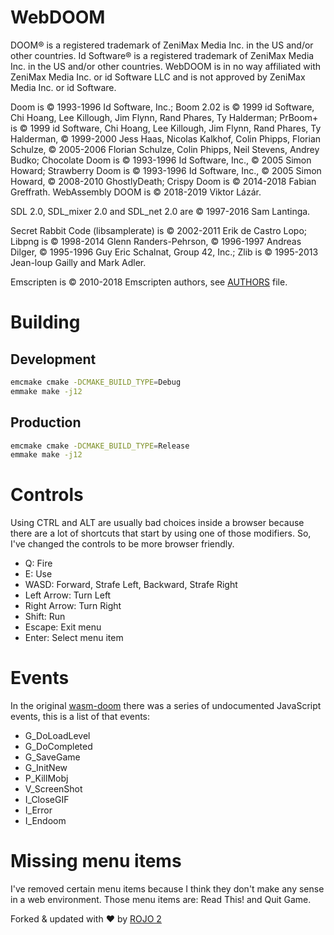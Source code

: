 # WebDOOM

DOOM® is a registered trademark of ZeniMax Media Inc. in the US and/or
other countries. Id Software® is a registered trademark of ZeniMax Media
Inc. in the US and/or other countries. WebDOOM is in no way affiliated
with ZeniMax Media Inc. or id Software LLC and is not approved by ZeniMax
Media Inc. or id Software.

Doom is © 1993-1996 Id Software, Inc.; Boom 2.02 is © 1999 id Software,
Chi Hoang, Lee Killough, Jim Flynn, Rand Phares, Ty Halderman; PrBoom+ is
© 1999 id Software, Chi Hoang, Lee Killough, Jim Flynn, Rand Phares, Ty
Halderman, © 1999-2000 Jess Haas, Nicolas Kalkhof, Colin Phipps, Florian
Schulze, © 2005-2006 Florian Schulze, Colin Phipps, Neil Stevens, Andrey
Budko; Chocolate Doom is © 1993-1996 Id Software, Inc., © 2005 Simon
Howard; Strawberry Doom is © 1993-1996 Id Software, Inc., © 2005 Simon
Howard, © 2008-2010 GhostlyDeath; Crispy Doom is © 2014-2018 Fabian
Greffrath. WebAssembly DOOM is © 2018-2019 Viktor Lázár.

SDL 2.0, SDL_mixer 2.0 and SDL_net 2.0 are © 1997-2016 Sam Lantinga.

Secret Rabbit Code (libsamplerate) is © 2002-2011 Erik de Castro Lopo;
Libpng is © 1998-2014 Glenn Randers-Pehrson, © 1996-1997 Andreas Dilger, ©
1995-1996 Guy Eric Schalnat, Group 42, Inc.; Zlib is © 1995-2013 Jean-loup
Gailly and Mark Adler.

Emscripten is © 2010-2018 Emscripten authors, see [AUTHORS](https://raw.githubusercontent.com/emscripten-core/emscripten/incoming/AUTHORS) file.

# Building

## Development

```sh
emcmake cmake -DCMAKE_BUILD_TYPE=Debug
emmake make -j12
```

## Production

```sh
emcmake cmake -DCMAKE_BUILD_TYPE=Release
emmake make -j12
```

# Controls

Using CTRL and ALT are usually bad choices inside a browser because 
there are a lot of shortcuts that start by using one of those 
modifiers. So, I've changed the controls to be more browser friendly.

- Q: Fire
- E: Use
- WASD: Forward, Strafe Left, Backward, Strafe Right
- Left Arrow: Turn Left
- Right Arrow: Turn Right
- Shift: Run
- Escape: Exit menu
- Enter: Select menu item

# Events

In the original [wasm-doom](https://github.com/lazarv/wasm-doom) there
was a series of undocumented JavaScript events, this is a list of that
events:

- G_DoLoadLevel
- G_DoCompleted
- G_SaveGame
- G_InitNew
- P_KillMobj
- V_ScreenShot
- I_CloseGIF
- I_Error
- I_Endoom

# Missing menu items

I've removed certain menu items because I think they don't make any
sense in a web environment. Those menu items are: Read This! and Quit Game.

Forked & updated with :heart: by [ROJO 2](https://rojo2.com)
